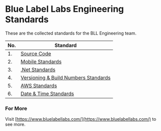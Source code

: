 # Blue Label Labs Engineering Standards
These are the collected standards for the BLL Engineering team.

| No. | Standard 
| ------------- | ------------- 
| 1. | [Source Code](standards/BLL-Source-Standards.md)
| 2. | [Mobile Standards](standards/BLL-Mobile-Standards.md)
| 3. | [.Net Standards](standards/BLL-Net-Standards.md)
| 4. | [Versioning & Build Numbers Standards](standards/BLL-Versioning-Builds.md)
| 5. | [AWS Standards](standards/BLL-AWS-Standards.md)
| 6. | [Date & Time Standards](standards/BLL-DateTime-Standards.md)

### For More
Visit [https://www.bluelabellabs.com/](https://www.bluelabellabs.com/) to see more.
